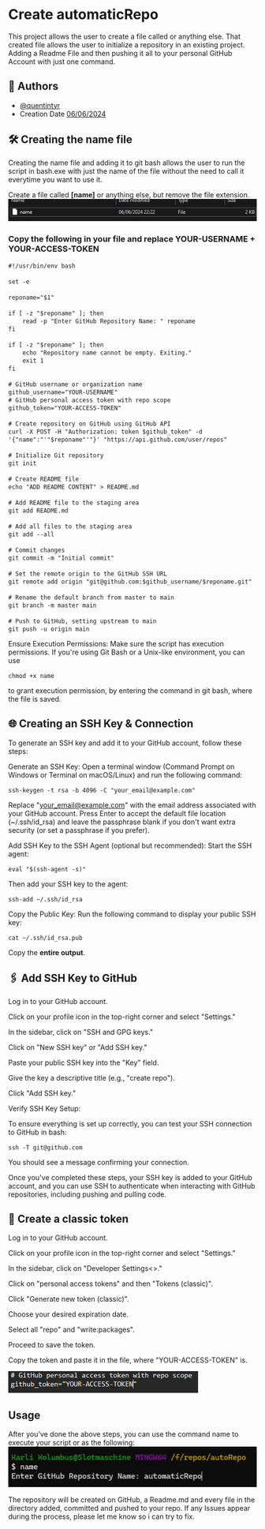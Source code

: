 
# Create automaticRepo
This project allows the user to create a file called **<name>** or anything else. That created file allows the user to initialize a repository in an existing project. Adding a Readme File and then pushing it all to your personal GitHub Account with just one command.


## 🗿 Authors

- [@quentintyr](https://www.github.com/quentintyr)
- Creation Date [06/06/2024](https://www.youtube.com/watch?v=dQw4w9WgXcQ)

## 🛠 Creating the name file
Creating the name file and adding it to git bash allows the user to run the script in bash.exe with just the name of the file without the need to call it everytime you want to use it.

Create a file called **[name]** or anything else, but remove the file extension.
![file](./images/file.png)
### Copy the following in your file and replace YOUR-USERNAME + YOUR-ACCESS-TOKEN
```
#!/usr/bin/env bash

set -e

reponame="$1"

if [ -z "$reponame" ]; then
    read -p "Enter GitHub Repository Name: " reponame
fi

if [ -z "$reponame" ]; then
    echo "Repository name cannot be empty. Exiting."
    exit 1
fi

# GitHub username or organization name
github_username="YOUR-USERNAME"
# GitHub personal access token with repo scope
github_token="YOUR-ACCESS-TOKEN"

# Create repository on GitHub using GitHub API
curl -X POST -H "Authorization: token $github_token" -d '{"name":"'"$reponame"'"}' "https://api.github.com/user/repos"

# Initialize Git repository
git init

# Create README file
echo "ADD README CONTENT" > README.md

# Add README file to the staging area
git add README.md

# Add all files to the staging area
git add --all

# Commit changes
git commit -m "Initial commit"

# Set the remote origin to the GitHub SSH URL
git remote add origin "git@github.com:$github_username/$reponame.git"

# Rename the default branch from master to main
git branch -m master main

# Push to GitHub, setting upstream to main
git push -u origin main
```

Ensure Execution Permissions:
Make sure the script has execution permissions. If you're using Git Bash or a Unix-like environment, you can use 
```
chmod +x name
```
to grant execution permission, by entering the command in git bash, where the file is saved.


## 🌐 Creating an SSH Key & Connection

To generate an SSH key and add it to your GitHub account, follow these steps:

Generate an SSH Key:
Open a terminal window (Command Prompt on Windows or Terminal on macOS/Linux) and run the following command:

```
ssh-keygen -t rsa -b 4096 -C "your_email@example.com"
```

Replace "your_email@example.com" with the email address associated with your GitHub account. Press Enter to accept the default file location (~/.ssh/id_rsa) and leave the passphrase blank if you don't want extra security (or set a passphrase if you prefer).

Add SSH Key to the SSH Agent (optional but recommended):
Start the SSH agent:
```
eval "$(ssh-agent -s)"
```
Then add your SSH key to the agent:

```
ssh-add ~/.ssh/id_rsa
```

Copy the Public Key:
Run the following command to display your public SSH key:
```
cat ~/.ssh/id_rsa.pub
```
Copy the **entire output**.

## 🖇️ Add SSH Key to GitHub

Log in to your GitHub account.

Click on your profile icon in the top-right corner and select "Settings."

In the sidebar, click on "SSH and GPG keys."

Click on "New SSH key" or "Add SSH key."

Paste your public SSH key into the "Key" field.

Give the key a descriptive title (e.g., "create repo").

Click "Add SSH key."

Verify SSH Key Setup:

To ensure everything is set up correctly, you can test your SSH connection to GitHub in bash:
```
ssh -T git@github.com
```
You should see a message confirming your connection.

Once you've completed these steps, your SSH key is added to your GitHub account, and you can use SSH to authenticate when interacting with GitHub repositories, including pushing and pulling code.


## 💎 Create a classic token
Log in to your GitHub account.

Click on your profile icon in the top-right corner and select "Settings."

In the sidebar, click on "Developer Settings<>."

Click on "personal access tokens" and then "Tokens (classic)".

Click "Generate new token (classic)".

Choose your desired expiration date.

Select all "repo" and "write:packages".

Proceed to save the token.

Copy the token and paste it in the file, where "YOUR-ACCESS-TOKEN" is.

![acccess_token](./images/access_token.png)

## Usage
After you've done the above steps, you can use the command name <reponame> to execute your script or as the following:
![autoRepo](./images/automaticRepo.png)

The repository will be created on GitHub, a Readme.md and every file in the directory added, committed and pushed to your repo.
If any Issues appear during the process, please let me know so i can try to fix.

